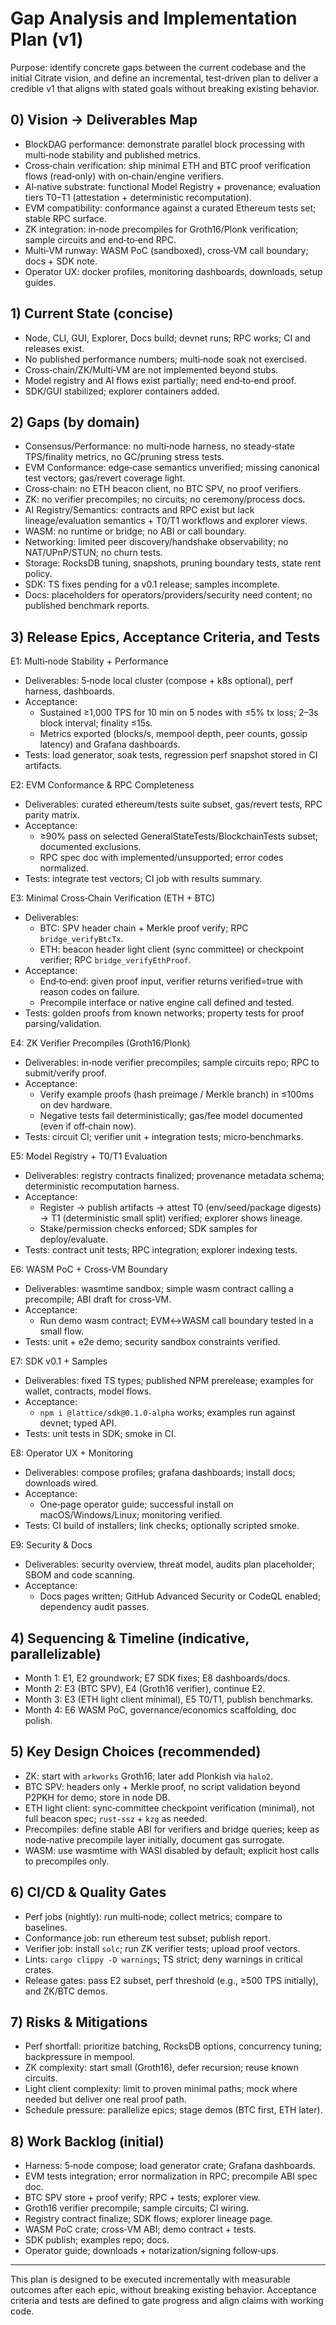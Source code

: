 # Gap Analysis and Implementation Plan (v1)

Purpose: identify concrete gaps between the current codebase and the initial Citrate vision, and define an incremental, test‑driven plan to deliver a credible v1 that aligns with stated goals without breaking existing behavior.

## 0) Vision → Deliverables Map

- BlockDAG performance: demonstrate parallel block processing with multi‑node stability and published metrics.
- Cross‑chain verification: ship minimal ETH and BTC proof verification flows (read‑only) with on‑chain/engine verifiers.
- AI‑native substrate: functional Model Registry + provenance; evaluation tiers T0–T1 (attestation + deterministic recomputation).
- EVM compatibility: conformance against a curated Ethereum tests set; stable RPC surface.
- ZK integration: in‑node precompiles for Groth16/Plonk verification; sample circuits and end‑to‑end RPC.
- Multi‑VM runway: WASM PoC (sandboxed), cross‑VM call boundary; docs + SDK note.
- Operator UX: docker profiles, monitoring dashboards, downloads, setup guides.

## 1) Current State (concise)

- Node, CLI, GUI, Explorer, Docs build; devnet runs; RPC works; CI and releases exist.
- No published performance numbers; multi‑node soak not exercised.
- Cross‑chain/ZK/Multi‑VM are not implemented beyond stubs.
- Model registry and AI flows exist partially; need end‑to‑end proof.
- SDK/GUI stabilized; explorer containers added.

## 2) Gaps (by domain)

- Consensus/Performance: no multi‑node harness, no steady‑state TPS/finality metrics, no GC/pruning stress tests.
- EVM Conformance: edge‑case semantics unverified; missing canonical test vectors; gas/revert coverage light.
- Cross‑chain: no ETH beacon client, no BTC SPV, no proof verifiers.
- ZK: no verifier precompiles; no circuits; no ceremony/process docs.
- AI Registry/Semantics: contracts and RPC exist but lack lineage/evaluation semantics + T0/T1 workflows and explorer views.
- WASM: no runtime or bridge; no ABI or call boundary.
- Networking: limited peer discovery/handshake observability; no NAT/UPnP/STUN; no churn tests.
- Storage: RocksDB tuning, snapshots, pruning boundary tests, state rent policy.
- SDK: TS fixes pending for a v0.1 release; samples incomplete.
- Docs: placeholders for operators/providers/security need content; no published benchmark reports.

## 3) Release Epics, Acceptance Criteria, and Tests

E1: Multi‑node Stability + Performance
- Deliverables: 5‑node local cluster (compose + k8s optional), perf harness, dashboards.
- Acceptance:
  - Sustained ≥1,000 TPS for 10 min on 5 nodes with ≤5% tx loss; 2–3s block interval; finality ≤15s.
  - Metrics exported (blocks/s, mempool depth, peer counts, gossip latency) and Grafana dashboards.
- Tests: load generator, soak tests, regression perf snapshot stored in CI artifacts.

E2: EVM Conformance & RPC Completeness
- Deliverables: curated ethereum/tests suite subset, gas/revert tests, RPC parity matrix.
- Acceptance:
  - ≥90% pass on selected GeneralStateTests/BlockchainTests subset; documented exclusions.
  - RPC spec doc with implemented/unsupported; error codes normalized.
- Tests: integrate test vectors; CI job with results summary.

E3: Minimal Cross‑Chain Verification (ETH + BTC)
- Deliverables: 
  - BTC: SPV header chain + Merkle proof verify; RPC `bridge_verifyBtcTx`.
  - ETH: beacon header light client (sync committee) or checkpoint verifier; RPC `bridge_verifyEthProof`.
- Acceptance:
  - End‑to‑end: given proof input, verifier returns verified=true with reason codes on failure.
  - Precompile interface or native engine call defined and tested.
- Tests: golden proofs from known networks; property tests for proof parsing/validation.

E4: ZK Verifier Precompiles (Groth16/Plonk)
- Deliverables: in‑node verifier precompiles; sample circuits repo; RPC to submit/verify proof.
- Acceptance:
  - Verify example proofs (hash preimage / Merkle branch) in ≤100ms on dev hardware.
  - Negative tests fail deterministically; gas/fee model documented (even if off‑chain now).
- Tests: circuit CI; verifier unit + integration tests; micro‑benchmarks.

E5: Model Registry + T0/T1 Evaluation
- Deliverables: registry contracts finalized; provenance metadata schema; deterministic recomputation harness.
- Acceptance:
  - Register → publish artifacts → attest T0 (env/seed/package digests) → T1 (deterministic small split) verified; explorer shows lineage.
  - Stake/permission checks enforced; SDK samples for deploy/evaluate.
- Tests: contract unit tests; RPC integration; explorer indexing tests.

E6: WASM PoC + Cross‑VM Boundary
- Deliverables: wasmtime sandbox; simple wasm contract calling a precompile; ABI draft for cross‑VM.
- Acceptance:
  - Run demo wasm contract; EVM↔WASM call boundary tested in a small flow.
- Tests: unit + e2e demo; security sandbox constraints verified.

E7: SDK v0.1 + Samples
- Deliverables: fixed TS types; published NPM prerelease; examples for wallet, contracts, model flows.
- Acceptance:
  - `npm i @lattice/sdk@0.1.0-alpha` works; examples run against devnet; typed API.
- Tests: unit tests in SDK; smoke in CI.

E8: Operator UX + Monitoring
- Deliverables: compose profiles; grafana dashboards; install docs; downloads wired.
- Acceptance:
  - One‑page operator guide; successful install on macOS/Windows/Linux; monitoring verified.
- Tests: CI build of installers; link checks; optionally scripted smoke.

E9: Security & Docs
- Deliverables: security overview, threat model, audits plan placeholder; SBOM and code scanning.
- Acceptance:
  - Docs pages written; GitHub Advanced Security or CodeQL enabled; dependency audit passes.

## 4) Sequencing & Timeline (indicative, parallelizable)

- Month 1: E1, E2 groundwork; E7 SDK fixes; E8 dashboards/docs.
- Month 2: E3 (BTC SPV), E4 (Groth16 verifier), continue E2.
- Month 3: E3 (ETH light client minimal), E5 T0/T1, publish benchmarks.
- Month 4: E6 WASM PoC, governance/economics scaffolding, doc polish.

## 5) Key Design Choices (recommended)

- ZK: start with `arkworks` Groth16; later add Plonkish via `halo2`.
- BTC SPV: headers only + Merkle proof, no script validation beyond P2PKH for demo; store in node DB.
- ETH light client: sync‑committee checkpoint verification (minimal), not full beacon spec; `rust-ssz` + `kzg` as needed.
- Precompiles: define stable ABI for verifiers and bridge queries; keep as node‑native precompile layer initially, document gas surrogate.
- WASM: use wasmtime with WASI disabled by default; explicit host calls to precompiles only.

## 6) CI/CD & Quality Gates

- Perf jobs (nightly): run multi‑node; collect metrics; compare to baselines.
- Conformance job: run ethereum test subset; publish report.
- Verifier job: install `solc`; run ZK verifier tests; upload proof vectors.
- Lints: `cargo clippy -D warnings`; TS strict; deny warnings in critical crates.
- Release gates: pass E2 subset, perf threshold (e.g., ≥500 TPS initially), and ZK/BTC demos.

## 7) Risks & Mitigations

- Perf shortfall: prioritize batching, RocksDB options, concurrency tuning; backpressure in mempool.
- ZK complexity: start small (Groth16), defer recursion; reuse known circuits.
- Light client complexity: limit to proven minimal paths; mock where needed but deliver one real proof path.
- Schedule pressure: parallelize epics; stage demos (BTC first, ETH later).

## 8) Work Backlog (initial)

- Harness: 5‑node compose; load generator crate; Grafana dashboards.
- EVM tests integration; error normalization in RPC; precompile ABI spec doc.
- BTC SPV store + proof verify; RPC + tests; explorer view.
- Groth16 verifier precompile; sample circuits; CI wiring.
- Registry contract finalize; SDK flows; explorer lineage page.
- WASM PoC crate; cross‑VM ABI; demo contract + tests.
- SDK publish; examples repo; docs.
- Operator guide; downloads + notarization/signing follow‑ups.

---
This plan is designed to be executed incrementally with measurable outcomes after each epic, without breaking existing behavior. Acceptance criteria and tests are defined to gate progress and align claims with working code.
